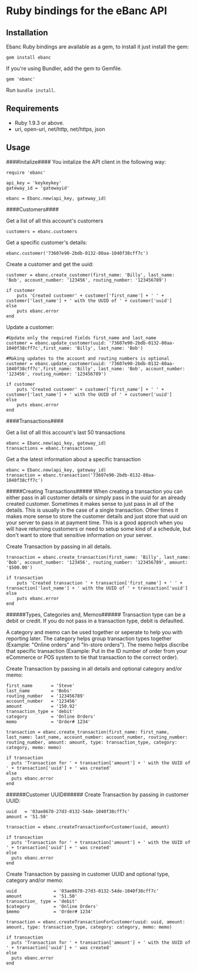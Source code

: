 Ruby bindings for the eBanc API
===============================

Installation
------------

Ebanc Ruby bindings are available as a gem, to install it just install the gem:

    gem install ebanc

If you're using Bundler, add the gem to Gemfile.

    gem 'ebanc'
Run `bundle install`.

Requirements
------------

* Ruby 1.9.3 or above.
* uri, open-uri, net/http, net/https, json

Usage
-----

####Initalize####
You initalize the API client in the following way:

    require 'ebanc'

    api_key = 'keykeykey'
    gateway_id = 'gatewayid'

    ebanc = Ebanc.new(api_key, gateway_id)


####Customers####

Get a list of all this account's customers

    customers = ebanc.customers

Get a specific customer's details:

    ebanc.customer('73607e90-2bdb-0132-80aa-1040f38cff7c')

Create a customer and get the uuid:

    customer = ebanc.create_customer(first_name: 'Billy', last_name: 'Bob', account_number: '123456', routing_number: '123456789')

    if customer
        puts 'Created custoemr' + customer['first_name'] + ' ' + customer['last_name'] + ' with the UUID of ' + customer['uuid']
    else
        puts ebanc.error
    end

Update a customer:

    #Update only the required fields first_name and last_name
    customer = ebanc.update_customer(uuid: '73607e90-2bdb-0132-80aa-1040f38cff7c',first_name: 'Billy', last_name: 'Bob')

    #Making updates to the account and routing numbers is optional
    customer = ebanc.update_customer(uuid: '73607e90-2bdb-0132-80aa-1040f38cff7c',first_name: 'Billy', last_name: 'Bob', account_number: '123456', routing_number: '123456789')

    if customer
        puts 'Created custoemr' + customer['first_name'] + ' ' + customer['last_name'] + ' with the UUID of ' + customer['uuid']
    else
        puts ebanc.error
    end


####Transactions####

Get a list of all this account's last 50 transactions

    ebanc = Ebanc.new(api_key, gateway_id)
    transactions = ebanc.transactions

Get a the latest information about a specific transaction

    ebanc = Ebanc.new(api_key, gateway_id)
    transaction = ebanc.transaction('73607e90-2bdb-0132-80aa-1040f38cff7c')

#####Creating Transactions#####
When creating a transaction you can either pass in all customer details or simply pass in the uuid for an already created customer. Sometimes it makes sense to just pass in all of the details. This is usually in the case of a single transaction. Other times it makes more sense to store the customer details and just store that uuid on your server to pass in at payment time. This is a good approch when you will have returning customers or need to setup some kind of a schedule, but don't want to store that sensitive information on your server.

Create Transaction by passing in all details.

    transaction = ebanc.create_transaction(first_name: 'Billy', last_name: 'Bob', account_number: '123456', routing_number: '123456789', amount: '$500.00')

    if transaction
        puts 'Created transaction ' + transaction['first_name'] + ' ' + transaction['last_name'] + ' with the UUID of ' + transaction['uuid']
    else
        puts ebanc.error
    end

######Types, Categories and, Memos######
Transaction type can be a debit or credit. If you do not pass in a transaction type, debit is defaulted.

A category and memo can be used together or seperate to help you with reporting later. The category helps group transaction types together (Example: "Online orders" and "In-store orders"). The memo helps discribe that specific transaction (Example: Put in the ID number of order from your eCommerce or POS system to tie that transaction to the correct order).

Create Transaction by passing in all details and optional category and/or memo:

    first_name       = 'Steve'
    last_name        = 'Bobs'
    routing_number   = '123456789'
    account_number   = '123456'
    amount           = '150.92'
    transaction_type = 'debit'
    category         = 'Online Orders'
    memo             = 'Order# 1234'
    
    transaction = ebanc.create_transaction(first_name: first_name, last_name: last_name, account_number: account_number, routing_number: routing_number, amount: amount, type: transaction_type, category: category, memo: memo)
    
    if transaction
      puts 'Transaction for ' + transaction['amount'] + ' with the UUID of ' + transaction['uuid'] + ' was created'
    else
      puts ebanc.error
    end

######Customer UUID######
Create Transaction by passing in customer UUID:

    uuid   = '03ae8670-27d3-0132-54de-1040f38cff7c'
    amount = '51.50'
    
    transaction = ebanc.createTransactionForCustomer(uuid, amount)
    
    if transaction
      puts 'Transaction for ' + transaction['amount'] + ' with the UUID of ' + transaction['uuid'] + ' was created'
    else
      puts ebanc.error
    end

Create Transaction by passing in customer UUID and optional type, category and/or memo:

    uuid              = '03ae8670-27d3-0132-54de-1040f38cff7c'
    amount            = '51.50'
    transaction_ type = 'debit'
    $category         = 'Online Orders'
    $memo             = 'Order# 1234'
    
    transaction = ebanc.createTransactionForCustomer(uuid: uuid, amount: amount, type: transaction_type, category: category, memo: memo)
    
    if transaction
      puts 'Transaction for ' + transaction['amount'] + ' with the UUID of ' + transaction['uuid'] + ' was created'
    else
      puts ebanc.error
    end